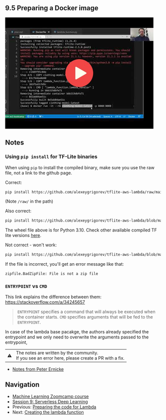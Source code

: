## 9.5 Preparing a Docker image

<a href="https://www.youtube.com/watch?v=y4_YQjfOsDo&list=PL3MmuxUbc_hIhxl5Ji8t4O6lPAOpHaCLR"><img src="images/thumbnail-9-05.jpg"></a>


## Notes

### Using `pip install` for TF-Lite binaries

When using `pip` to install the compiled binary, make sure you use the raw file, not a link to the github page.

Correct:

```bash
pip install https://github.com/alexeygrigorev/tflite-aws-lambda/raw/main/tflite/tflite_runtime-2.14.0-cp310-cp310-linux_x86_64.whl
```


(Note `/raw/` in the path)

Also correct:

```bash
pip install https://github.com/alexeygrigorev/tflite-aws-lambda/blob/main/tflite/tflite_runtime-2.14.0-cp310-cp310-linux_x86_64.whl?raw=true
```

The wheel file above is for Python 3.10. Check other available compiled TF lite versions [here](https://github.com/alexeygrigorev/tflite-aws-lambda/tree/main/tflite).


Not correct - won't work:

```bash
pip install https://github.com/alexeygrigorev/tflite-aws-lambda/blob/main/tflite/tflite_runtime-2.14.0-cp310-cp310-linux_x86_64.whl
```

If the file is incorrect, you'll get an error message like that: 

```
zipfile.BadZipFile: File is not a zip file
```

### `ENTRYPOINT` vs `CMD`

This link explains the difference between them: https://stackoverflow.com/a/34245657

> `ENTRYPOINT` specifies a command that will always be executed when the container starts.
> `CMD` specifies arguments that will be fed to the `ENTRYPOINT`.

In case of the lambda base pacakge, the authors already specified the entrypoint and
we only need to overwrite the arguments passed to the entrypoint,


<table>
   <tr>
      <td>⚠️</td>
      <td>
         The notes are written by the community. <br>
         If you see an error here, please create a PR with a fix.
      </td>
   </tr>
</table>

* [Notes from Peter Ernicke](https://knowmledge.com/2023/12/04/ml-zoomcamp-2023-serverless-part-5/)

## Navigation

* [Machine Learning Zoomcamp course](../)
* [Session 9: Serverless Deep Learning](./)
* Previous: [Preparing the code for Lambda](04-preparing-code.md)
* Next: [Creating the lambda function](06-creating-lambda.md)
